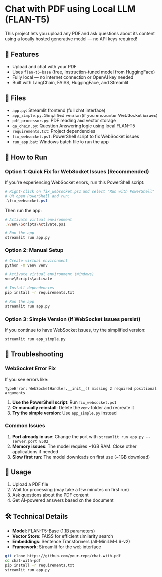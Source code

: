 # Chat with PDF using Local LLM (FLAN-T5)

This project lets you upload any PDF and ask questions about its content using a locally hosted generative model — no API keys required!

## 🧠 Features

- Upload and chat with your PDF
- Uses `flan-t5-base` (free, instruction-tuned model from HuggingFace)
- Fully local — no internet connection or OpenAI key needed
- Built with LangChain, FAISS, HuggingFace, and Streamlit

## 📁 Files

- `app.py`: Streamlit frontend (full chat interface)
- `app_simple.py`: Simplified version (if you encounter WebSocket issues)
- `pdf_processor.py`: PDF reading and vector storage
- `qa_chain.py`: Question Answering logic using local FLAN-T5
- `requirements.txt`: Project dependencies
- `fix_websocket.ps1`: PowerShell script to fix WebSocket issues
- `run_app.bat`: Windows batch file to run the app

## 🚀 How to Run

### Option 1: Quick Fix for WebSocket Issues (Recommended)

If you're experiencing WebSocket errors, run this PowerShell script:

```powershell
# Right-click on fix_websocket.ps1 and select "Run with PowerShell"
# OR open PowerShell and run:
.\fix_websocket.ps1
```

Then run the app:
```bash
# Activate virtual environment
.\venv\Scripts\Activate.ps1

# Run the app
streamlit run app.py
```

### Option 2: Manual Setup

```bash
# Create virtual environment
python -m venv venv

# Activate virtual environment (Windows)
venv\Scripts\activate

# Install dependencies
pip install -r requirements.txt

# Run the app
streamlit run app.py
```

### Option 3: Simple Version (if WebSocket issues persist)

If you continue to have WebSocket issues, try the simplified version:

```bash
streamlit run app_simple.py
```

## 🔧 Troubleshooting

### WebSocket Error Fix
If you see errors like:
```
TypeError: WebSocketHandler.__init__() missing 2 required positional arguments
```

1. **Use the PowerShell script**: Run `fix_websocket.ps1`
2. **Or manually reinstall**: Delete the `venv` folder and recreate it
3. **Try the simple version**: Use `app_simple.py` instead

### Common Issues

1. **Port already in use**: Change the port with `streamlit run app.py --server.port 8502`
2. **Memory issues**: The model requires ~1GB RAM. Close other applications if needed
3. **Slow first run**: The model downloads on first use (~1GB download)

## 📝 Usage

1. Upload a PDF file
2. Wait for processing (may take a few minutes on first run)
3. Ask questions about the PDF content
4. Get AI-powered answers based on the document

## 🛠️ Technical Details

- **Model**: FLAN-T5-Base (1.1B parameters)
- **Vector Store**: FAISS for efficient similarity search
- **Embeddings**: Sentence Transformers (all-MiniLM-L6-v2)
- **Framework**: Streamlit for the web interface

```bash
git clone https://github.com/your-repo/chat-with-pdf
cd chat-with-pdf
pip install -r requirements.txt
streamlit run app.py
